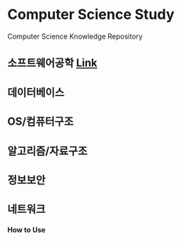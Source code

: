 # Computer Science Study
Computer Science Knowledge Repository



## 소프트웨어공학 [Link](https://github.com/ChoboDeveloper/cs-study/blob/main/Software-Engineering/software-engineering.md)



## 데이터베이스



## OS/컴퓨터구조



## 알고리즘/자료구조



## 정보보안



## 네트워크



#### How to Use

